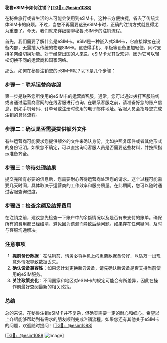 **秘魯eSIM卡如何注销？[[TG💪+ @esim1088](https://t.me/s/esim1088)]**

在秘魯旅行或者生活的人可能会使用到eSIM卡，这种卡方便快捷，省去了传统实体SIM卡的麻烦。不过，当您不再需要这张eSIM卡时，正确的注销方式就显得尤为重要了。今天，我们就来详细聊聊秘魯eSIM卡的注销流程。

首先，我们需要了解什么是eSIM卡。eSIM是一种嵌入式SIM卡，它直接焊接在设备内部，无需插入传统的物理SIM卡。这使得手机、平板等设备更加轻便，同时支持多网络切换功能。对于经常出国的人来说，eSIM卡尤其受欢迎，因为它可以轻松切换不同的运营商和国家网络。

那么，如何在秘魯注销您的eSIM卡呢？以下是几个步骤：

### 步骤一：联系运营商客服

第一步是联系您所使用的eSIM卡的运营商客服。通常，您可以通过拨打客服热线或者通过运营商官网的在线客服进行咨询。在联系客服之前，请准备好您的账户信息，例如手机号码、订单号或注册时使用的电子邮件地址。客服人员会指导您完成注销的具体流程。

### 步骤二：确认是否需要提供额外文件

有些运营商可能要求您提供额外的文件来确认身份，比如护照复印件或者其他形式的身份证明。如果您不确定，可以直接询问客服人员是否需要这些材料，并按照指示准备齐全。

### 步骤三：等待处理结果

提交完所有必要的信息后，您需要耐心等待运营商处理您的请求。这个过程可能需要几天时间，具体取决于运营商的工作效率和服务质量。在此期间，您可以随时通过客服查询进度。

### 步骤四：检查余额及结算费用

在注销之前，建议您先检查一下账户中的余额情况以及是否有未支付的账单。确保所有的费用都已经结清，避免因为遗漏而导致后续问题。如果存在任何疑问，及时与客服沟通解决。

### 注意事项

1. **提前备份数据**：在注销前，请务必将手机上的重要数据备份好，以防万一出现意外情况导致数据丢失。
2. **确认设备兼容性**：如果您计划更换新的设备，请先确认新设备是否支持当前使用的eSIM服务。
3. **关注政策变化**：不同国家和地区对eSIM卡的规定可能会有所差异，因此在操作前最好查阅最新的相关政策。

### 总结

总的来说，在秘魯注销eSIM卡并不复杂，但确实需要一定的耐心和细心。希望以上介绍能够帮助到有需求的朋友顺利完成注销流程。如果您还有其他关于eSIM卡的问题，欢迎随时提问！[[TG💪+ @esim1088](https://t.me/s/esim1088)]

[[TG💪+ @esim1088](https://t.me/s/esim1088) ![Image](https://i.postimg.cc/4NQfJmqS/Snipaste-2025-05-13-00-14-12.png)]